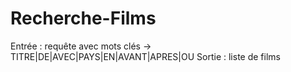 # Recherche-Films
Entrée : requête avec mots clés -> TITRE|DE|AVEC|PAYS|EN|AVANT|APRES|OU 
Sortie : liste de films

